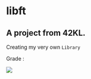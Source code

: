 # libft
## A project from 42KL.
Creating my very own `Library`

Grade :

![](https://badge42.vercel.app/api/v2/cl31j44h0007809mep6of7oak/project/2609986)
